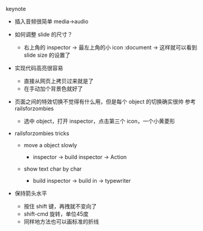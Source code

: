 keynote
- 插入音频很简单
  media->audio
- 如何调整 slide 的尺寸？
  - 右上角的 inspector -> 最左上角的小 icon :document -> 这样就可以看到 slide
    size 的设置了

- 实现代码高亮很容易
  - 直接从网页上拷贝过来就是了
  - 在手动加个背景色就好了

- 页面之间的特效切换不觉得有什么用，但是每个 object 的切换确实很帅
  参考 railsforzombies
  - 选中  object，打开 inspector，点击第三个 icon，一个小黄菱形

- railsforzombies tricks
  - move a object slowly
    - inspector -> build inspector -> Action

  - show text char by char
    - build inspector -> build in -> typewriter

- 保持箭头水平
  - 按住 shift 键，再拽就不变向了
  - shift-cmd 旋转，单位45度
  - 同样地方法也可以画标准的折线
